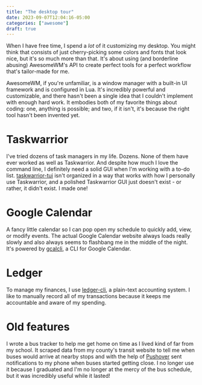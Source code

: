 ```yaml
---
title: "The desktop tour"
date: 2023-09-07T12:04:16-05:00
categories: ["awesome"]
draft: true
---
```


When I have free time, I spend a *lot* of it customizing my desktop. You might think that consists of just cherry-picking some colors and fonts that look nice, but it's so much more than that. It's about using (and borderline abusing) AwesomeWM's API to create perfect tools for a perfect workflow that's tailor-made for me.

AwesomeWM, if you're unfamiliar, is a window manager with a built-in UI framework and is configured in Lua. It's incredibly powerful and customizable, and there hasn't been a single idea that I couldn't implement with enough hard work. It embodies both of my favorite things about coding: one, anything is possible; and two, if it isn't, it's because the right tool hasn't been invented yet.

# Taskwarrior
I've tried dozens of task managers in my life. Dozens. None of them have ever worked as well as Taskwarrior. And despite how much I love the command line, I definitely need a solid GUI when I'm working with a to-do list. [taskwarrior-tui](https://github.com/kdheepak/taskwarrior-tui) isn't organized in a way that works with how I personally use Taskwarrior, and a polished Taskwarrior GUI just doesn't exist - or rather, it didn't exist. I made one!

# Google Calendar
A fancy little calendar so I can pop open my schedule to quickly add, view, or modify events. The actual Google Calendar website always loads really slowly and also always seems to flashbang me in the middle of the night. It's powered by [gcalcli](https://github.com/insanum/gcalcli), a CLI for Google Calendar.

# Ledger
To manage my finances, I use [ledger-cli](https://ledger-cli.org), a plain-text accounting system. I like to manually record all of my transactions because it keeps me accountable and aware of my spending.

# Old features
I wrote a bus tracker to help me get home on time as I lived kind of far from my school. It scraped data from my county's transit website to tell me when buses would arrive at nearby stops and with the help of [Pushover](https://pushover.net/) sent notifications to my phone when buses started getting close. I no longer use it because I graduated and I'm no longer at the mercy of the bus schedule, but it was incredibly useful while it lasted!
